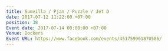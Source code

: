 ```yaml
---
title: Sumvilla / Pjan / Puzzle / Jet D
date: 2017-07-12 11:22:00 +07:00
position: 38
Event date: 2017-07-14 00:00:00 +07:00
Venue: Dockers
Event URL: https://www.facebook.com/events/451759961870586/
---
```


